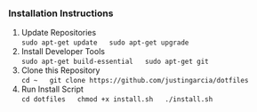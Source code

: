 ### Installation Instructions
1. Update Repositories  
		```
    sudo apt-get update  
    sudo apt-get upgrade  
		```
2. Install Developer Tools  
		```
    sudo apt-get build-essential  
    sudo apt-get git  
		```
3. Clone this Repository  
		```
    cd ~  
    git clone https://github.com/justingarcia/dotfiles  
		```
4. Run Install Script  
		```
    cd dotfiles  
    chmod +x install.sh  
    ./install.sh  
		```
